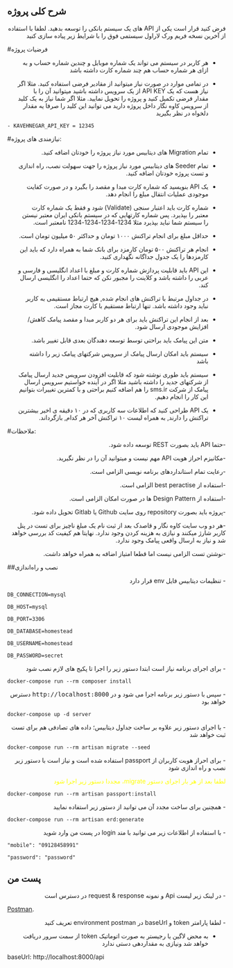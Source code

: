 ## شرح کلی پروژه
<div lang="fa" dir="rtl">

فرض کنید قرار است یکی از API های یک سیستم بانکی را توسعه بدهید. لطفا با استفاده از آخرین نسخه فریم ورک لاراول سیستمی فوق را با شرایط زیر پیاده سازی کنید

</div>

#فرضیات پروژه

<div lang="fa" dir="rtl">

- هر کاربر در سیستم می تواند یک شماره موبایل و چندین شماره حساب و به ازای هر شماره حساب هم چند شماره کارت داشته باشد

-  در تمامی موارد در صورت نیاز میتوانید از مقادیر فرضی استفاده کنید. مثلا اگر نیاز هست که یک API KEY از یک سرویس داشته باشید میتوانید آن را با مقدار فرضی تکمیل کنید و پروژه را تحویل نمایید. مثلا اگر شما نیاز به یک کلید از سرویس کاوه نگار داخل پروژه دارید می توانید این کلید را صرفا یه مقدار دلخواه در نظر بگیرید

</div>

<div>

    - KAVEHNEGAR_API_KEY = 12345

</div>

#نیازمندی های پروژه:

<div lang="fa" dir="rtl">

- تمام Migration های دیتابیس مورد نیاز پروژه را خودتان اضافه کنید.
- تمام Seeder های دیتابیس مورد نیاز پروژه را جهت سهولت نصب، راه اندازی و تست پروژه خودتان اضافه کنید.
- یک API بنویسید که شماره کارت مبدا و مقصد را بگیرد و در صورت کفایت موجودی عملیات انتقال مبلغ را انجام دهد.

- شماره کارت باید اعتبار سنجی (Validate) شود و فقط یک شماره کارت معتبر را بپذیرد. پس شماره کارتهایی که در سیستم بانکی ایران معتبر نیستن را سیستم شما نباید بپذیرد مثلا 1234-1234-1234-1234 نامعتبر است.

- حداقل مبلغ برای انجام تراکنش ۱۰۰۰ تومان و حداکثر ۵۰ میلیون تومان است.

- انجام هر تراکنش ۵۰۰ تومان کارمزد برای بانک شما به همراه دارد که باید این کارمزدها را یک جدول جداگانه نگهداری کنید.

- این API باید قابلیت پردازش شماره کارت و مبلغ با اعداد انگلیسی و فارسی و عربی را داشته باشد و کلاینت را مجبور نکن که حتما اعداد را انگلیسی ارسال کند.

- در جداول مرتبط با تراکنش های انجام شده, هیچ ارتباط مستقیمی به کاربر نباید وجود داشته باشد. تنها ارتباط مستقیم با کارت مجاز است.

- بعد از انجام این تراکنش باید برای هر دو کاربر مبدا و مقصد پیامک کاهش/افزایش موجودی ارسال شود.

- متن این پیامک باید براحتی توسط توسعه دهندگان بعدی قابل تغییر باشد.

- سیستم باید امکان ارسال پیامک از سرویس شرکتهای پیامک زیر را داشته باشد

- سیستم باید طوری نوشته شود که قابلیت افزودن سرویس جدید ارسال پیامک از شرکتهای جدید را داشته باشید مثلا اگر در آینده خواستیم سرویس ارسال پیامک از شرکت sms.ir را هم اضافه کنیم براحتی و با کمترین تغییرات بتوانیم این کار را انجام دهیم.

- یک API طراحی کنید که اطلاعات سه کاربری که در ۱۰ دقیقه ی اخیر بیشترین تراکنش را دارند, به همراه لیست ۱۰ تراکنش آخر هر کدام, بازگرداند.

</div>


#ملاحظات:
<div dir="rtl">
-حتما API باید بصورت REST  توسعه داده شود.

-مکانیزم احراز هویت API مهم نیست و میتوانید آن را در نظر نگیرید.

-رعایت تمام استانداردهای برنامه نویسی الزامی است.

-استفاده از best peractise الزامی است.

-استفاده از Design Pattern ها در صورت امکان الزامی است.

-پروژه باید بصورت repository روی سایت Github یا Gitlab تحویل داده شود.

-هر دو وب سایت کاوه نگار و قاصدک بعد از ثبت نام یک مبلغ ناچیز برای تست در پنل کاربر شارژ میکنند و نیازی به هزینه کردن وجود ندارد. نهایتا هم کیفیت کد بررسی خواهد شد و نیاز به ارسال واقعی پیامک وجود ندارد.

-نوشتن تست الزامی نیست اما قطعا امتیاز اضافه به همراه خواهد داشت.

</div>

##نصب و راه‌اندازی

<div lang="fa" dir="rtl">
 - تنظیمات دیتابیس فایل env قرار دارد
</div>

‍‍‍‍‍‍‍‍‍‍‍‍‍```DB_CONNECTION=mysql```

```DB_HOST=mysql```

```DB_PORT=3306```

```DB_DATABASE=homestead```

```DB_USERNAME=homestead```

```DB_PASSWORD=secret```

<div lang="fa" dir="rtl">
- برای اجرای برنامه نیاز است ابتدا دستور زیر  را اجرا تا پکیج های لازم نصب شود
</div>

```docker-compose run --rm composer install```

<div lang="fa" dir="rtl">
- سپس با دستور زیر برنامه اجرا می شود و در <kbd>http://localhost:8000</kbd>  دسترس خواهد بود
</div>

```docker-compose up -d server```

<div lang="fa" dir="rtl">
- با اجرای دستور زیر علاوه بر ساخت جداول دیتابیس؛ داده های تصادفی هم برای تست ثبت خواهد شد
</div>

```docker-compose run --rm artisan migrate --seed```

<div lang="fa" dir="rtl">
- برای احراز هویت کاربران از passport استفاده شده است و نیاز است با دستور زیر نصب و راه اندازی شود

<span style="color: yellow">لطفا بعد از هر بار اجرای دستور migrate، مجددا دستور زیر اجرا شود</span>
</div>

```docker-compose run --rm artisan passport:install```

<div lang="fa" dir="rtl">
- همچنین برای ساخت مجدد آن می توانید از دستور زیر استفاده نمایید
</div>

```docker-compose run --rm artisan erd:generate```

<div lang="fa" dir="rtl">
- با استفاده از اطلاعات زیر می توانید با متد login در پست من وارد شوید
</div>

```"mobile": "09128458991"```

```"password": "password"```

## پست من

<div lang="fa" dir="rtl">
- در لینک زیر لیست Api و نمونه request & response در دسترس است
</div>

[Postman](https://www.getpostman.com/collections/fa4dd7cdf653f94968d1).

<div lang="fa" dir="rtl">
- لطفا پارامتر token و baseUrl در environment postman تعریف کنید

- به محض لاگین یا رجیستر به صورت اتوماتیک token از سمت  سرور دریافت خواهد شد ونیازی به مقداردهی دستی ندارد
</div>

baseUrl: http://localhost:8000/api

